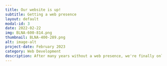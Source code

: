 ```yaml
---
title: Our website is up!
subtitle: Getting a web presence
layout: default
modal-id: 3
date: 2022-02-22
img: BLNA-600-814.png
thumbnail: BLNA-400-289.png
alt: image-alt
project-date: February 2023
category: Web Development
description: After many years without a web presence, we're finally online!
---
```

